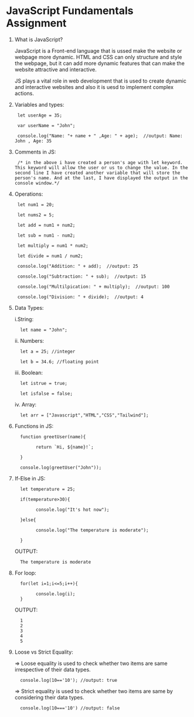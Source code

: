 # JavaScript Fundamentals Assignment

1. What is JavaScript?
   
     JavaScript is a Front-end language that is ussed make the website or webpage more dynamic. HTML and CSS can only structure and style the webpage, but it can add more dynamic features that can make the website attractive and interactive.
   
     JS plays a vital role in web development that is used to create dynamic and interactive websites and also it is uesd to implement complex actions.


2. Variables and types:


        let userAge = 35;
   
        var userName = "John";
   
        console.log("Name: "+ name + " ,Age: " + age);  //output: Name: John , Age: 35


3. Comments in JS:

        /* in the above i have created a person's age with let keyword. This keyword will allow the user or us to change the value. In the second line I have created another variable that will store the person's name. And at the last, I have displayed the output in the console window.*/

4. Operations:


        let num1 = 20;
   
        let nums2 = 5;
   
        let add = num1 + num2;
   
        let sub = num1 - num2;
   
        let multiply = num1 * num2;
   
        let divide = num1 / num2;

        console.log("Addition: " + add);  //output: 25
   
        console.log("Subtraction: " + sub);  //output: 15
   
        console.log("Multilpication: " + multiply);  //output: 100
   
        console.log("Division: " + divide);  //output: 4

5. Data Types:


      i.String:

         let name = "John";

      ii. Numbers:
   
         let a = 25; //integer

         let b = 34.6; //floating point

      iii. Boolean:

         let istrue = true;

         let isfalse = false;

      iv. Array:

         let arr = ["Javascript","HTML","CSS","Tailwind"];

6. Functions in JS:


         function greetUser(name){

               return `Hi, ${name}!`;

         }

         console.log(greetUser("John"));

7. If-Else in JS:
   

         let temperature = 25;
   
         if(temperature>30){
   
               console.log("It's hot now");
   
         }else{
   
               console.log("The temperature is moderate");
   
         }

      OUTPUT:

         The temperature is moderate
   
8. For loop:


         for(let i=1;i<=5;i++){

               console.log(i);
         }

   OUTPUT:

         1
         2
         3
         4
         5

         

9. Loose vs Strict Equality:


      => Loose equality is used to check whether two items are same irrespective of their data types.

         console.log(10=='10'); //output: true

      => Strict equality is used to check whether two items are same by considering their data types.

         console.log(10==='10') //output: false
    
     
      
      
